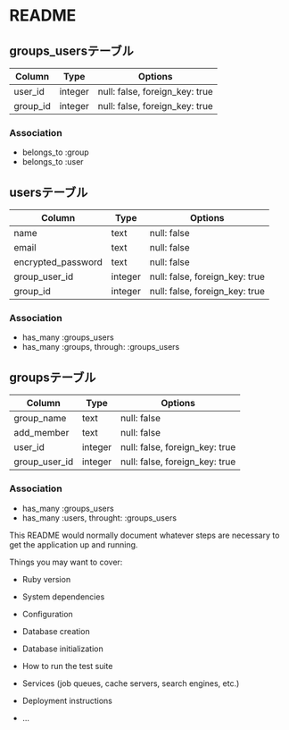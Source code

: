 # README
## groups_usersテーブル

|Column|Type|Options|
|------|----|-------|
|user_id|integer|null: false, foreign_key: true|
|group_id|integer|null: false, foreign_key: true|

### Association
- belongs_to :group
- belongs_to :user

## usersテーブル

|Column|Type|Options|
|------|----|-------|
|name|text|null: false|
|email|text|null: false|
|encrypted_password|text|null: false|
|group_user_id|integer|null: false, foreign_key: true|
|group_id|integer|null: false, foreign_key: true|

### Association
- has_many :groups_users
- has_many :groups, through: :groups_users

## groupsテーブル

|Column|Type|Options|
|------|----|-------|
|group_name|text|null: false|
|add_member|text|null: false|
|user_id|integer|null: false, foreign_key: true|
|group_user_id|integer|null: false, foreign_key: true|

### Association
- has_many :groups_users
- has_many :users, throught: :groups_users

This README would normally document whatever steps are necessary to get the
application up and running.

Things you may want to cover:

* Ruby version

* System dependencies

* Configuration

* Database creation

* Database initialization

* How to run the test suite

* Services (job queues, cache servers, search engines, etc.)

* Deployment instructions

* ...
